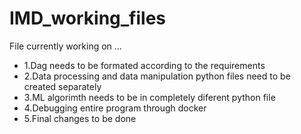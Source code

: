 # IMD_working_files
File currently working on ...
- 1.Dag needs to be formated according to the requirements
- 2.Data processing and data manipulation python files need to be created separately
- 3.ML algorimth needs to be in completely diferent python file
- 4.Debugging entire program through docker
- 5.Final changes to be done
